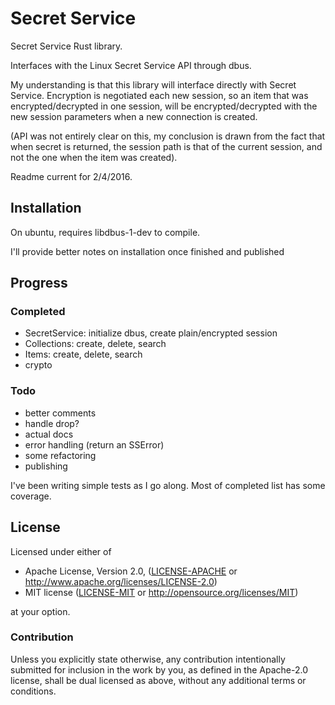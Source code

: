 # Secret Service

Secret Service Rust library.

Interfaces with the Linux Secret Service API through dbus.

My understanding is that this library will interface directly with Secret Service. Encryption is negotiated each new session, so an item that was encrypted/decrypted in one session, will be encrypted/decrypted with the new session parameters when a new connection is created.

(API was not entirely clear on this, my conclusion is drawn from the fact that when secret is returned, the session path is that of the current session, and not the one when the item was created).

Readme current for 2/4/2016.

## Installation

On ubuntu, requires libdbus-1-dev to compile.

I'll provide better notes on installation once finished and published

## Progress

### Completed

- SecretService: initialize dbus, create plain/encrypted session
- Collections: create, delete, search
- Items: create, delete, search
- crypto

### Todo

- better comments
- handle drop?
- actual docs
- error handling (return an SSError)
- some refactoring
- publishing

I've been writing simple tests as I go along. Most of completed list has some coverage.



## License

Licensed under either of

* Apache License, Version 2.0, ([LICENSE-APACHE](LICENSE-APACHE) or http://www.apache.org/licenses/LICENSE-2.0)
* MIT license ([LICENSE-MIT](LICENSE-MIT) or http://opensource.org/licenses/MIT)

at your option.

### Contribution

Unless you explicitly state otherwise, any contribution intentionally submitted for inclusion in the work by you, as defined in the Apache-2.0 license, shall be dual licensed as above, without any additional terms or conditions.
  
